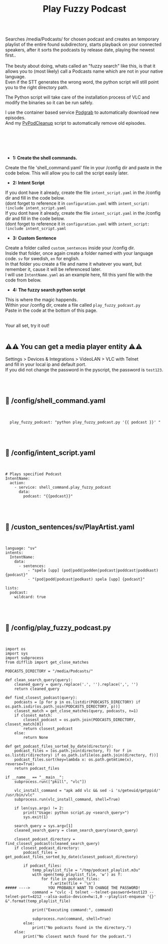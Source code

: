 
<h1 align="center">
<br>
Play Fuzzy Podcast
</h1><br>
<br><br>
Searches /media/Podcasts/ for chosen podcast and creates an temporary playlist of the entire found subdirectory, starts   playback on your connected speakers, after it sorts the podcasts by release date, playing the newest first..<br><br>
The beuty about doing, whats called an "fuzzy search" like this, is that it allows you to (most likely) call a Podcasts name which are not in your native language.<br> 
Even if the STT generates the wrong word, the python script will still point you to the right directory path.<br>

The Python script will take care of the installation process of VLC and modify the binaries so it can be run safely.  
  
I use the container based service [Podgrab](https://github.com/akhilrex/podgrab) to automatically download new episodes.  
And my [PyPodCleanup](https://github.com/pungkula1337anka/Voice-Stuff/blob/main/PyPodCleanup.md) script to automatically  remove old episodes.  
   

<br>



<br><br>

- **1: Create the shell commands.** <br>

Create the file 'shell_command.yaml' file in your /config dir and paste in the code below.
This will allow you to call the script easily later.

- **2: Intent Script** <br>


If you dont have it already, create the file `intent_script.yaml` in the /config dir and fill in the code below.<br>
(dont forget to reference it in `configuration.yaml` with `intent_script: !include intent_script.yaml`<br> 
If you dont have it already, create the file `intent_script.yaml` in the /config dir and fill in the code below.<br>
(dont forget to reference it in `configuration.yaml` with `intent_script: !include intent_script.yaml`<br> 


- **3: Custom Sentence** <br>

Create a folder called `custom_sentences` inside your /config dir.<br>
Inside that folder, once again create a folder named with your language code. `sv` for swedish, `en` for english.<br>
In that folder you create a file and name it whatever you want, but remember it, cause it will be referencesd later.<br>
I will use `IntentName.yaml` as an example here, fill this yaml file with the code from below. <br>

- **4: The fuzzy search python script** <br>

This is where the magic happends. <br>
Within your /config dir, create a file called `play_fuzzy_podcast.py` <br>
Paste in the code at the bottom of this page. <br>

<br>
Your all set, try it out!<br><br>



## **⚠️⚠️ You can get a media player entity ⚠️⚠️** <br>

Settings > Devices & Integrations > VideoLAN > VLC with Telnet  
and fill in your local ip and default port.  
If you did not change the password in the pyscript, the password is `test123`.  


    
<br><br>


## 🦆 /config/shell_command.yaml <br>


<br>


```
  play_fuzzy_podcast: "python play_fuzzy_podcast.py '{{ podcast }}' "
```

<br><br>


## 🦆 /config/intent_script.yaml <br>


<br>

```
# Plays specified Podcast
IntentName:
  action:
    - service: shell_command.play_fuzzy_podcast
      data: 
        podcast: "{{podcast}}"
```

<br><br>


## 🦆 /custon_sentences/sv/PlayArtist.yaml <br>


<br>

```
language: "sv"
intents:
  IntentName:
    data:
      - sentences:
          - "spela [upp] (pod|podd|podden|podcast|poddcast|poddkast) {podcast}"
          - "(pod|podd|podcast|podkast) spela [upp] {podcast}"
                    
lists:
  podcast:
    wildcard: true
```

<br><br>



## 🦆 /config/play_fuzzy_podcast.py <br>


<br>

```
import os
import sys
import subprocess
from difflib import get_close_matches

PODCASTS_DIRECTORY = "/media/Podcasts/"

def clean_search_query(query):
    cleaned_query = query.replace('.', '').replace(',', '')
    return cleaned_query

def find_closest_podcast(query):
    podcasts = [p for p in os.listdir(PODCASTS_DIRECTORY) if os.path.isdir(os.path.join(PODCASTS_DIRECTORY, p))]
    closest_match = get_close_matches(query, podcasts, n=1)
    if closest_match:
        closest_podcast = os.path.join(PODCASTS_DIRECTORY, closest_match[0])
        return closest_podcast
    else:
        return None

def get_podcast_files_sorted_by_date(directory):
    podcast_files = [os.path.join(directory, f) for f in os.listdir(directory) if os.path.isfile(os.path.join(directory, f))]
    podcast_files.sort(key=lambda x: os.path.getmtime(x), reverse=True)
    return podcast_files

if __name__ == "__main__":
    subprocess.run(["pkill", "vlc"])

    vlc_install_command = "apk add vlc && sed -i 's/geteuid/getppid/' /usr/bin/vlc"
    subprocess.run(vlc_install_command, shell=True)

    if len(sys.argv) != 2:
        print("Usage: python script.py <search_query>")
        sys.exit(1)

    search_query = sys.argv[1]
    cleaned_search_query = clean_search_query(search_query)

    closest_podcast_directory = find_closest_podcast(cleaned_search_query)
    if closest_podcast_directory:
        podcast_files = get_podcast_files_sorted_by_date(closest_podcast_directory)

        if podcast_files:
            temp_playlist_file = "/tmp/podcast_playlist.m3u"
            with open(temp_playlist_file, 'w') as f:
                for file in podcast_files:
                    f.write(file + '\n')
##### ---->        YOU PROBABLY WANT TO CHANGE THE PASSWORD!
            command = "cvlc -I telnet --telnet-password=test123 --telnet-port=4212 --alsa-audio-device=hw:1,0 --playlist-enqueue '{}' &".format(temp_playlist_file)

            print("Executing command:", command)

            subprocess.run(command, shell=True)
        else:
            print("No podcasts found in the directory.")
    else:
        print("No closest match found for the podcast.")

```


<br><br>
